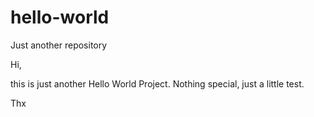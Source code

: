 # hello-world
Just another repository

Hi,

this is just another Hello World Project.
Nothing special, just a little test.

Thx
